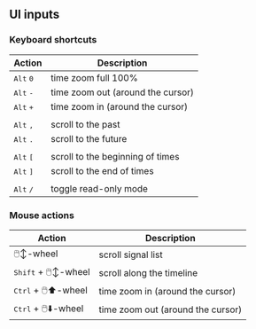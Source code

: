 
##

## UI inputs

### Keyboard shortcuts

| Action | Description |
|-|-|
| <kbd>Alt</kbd> <kbd>0</kbd> | time zoom full 100% |
| <kbd>Alt</kbd> <kbd>-</kbd> | time zoom out (around the cursor) |
| <kbd>Alt</kbd> <kbd>+</kbd> | time zoom in (around the cursor) |
|||
| <kbd>Alt</kbd> <kbd>,</kbd> | scroll to the past |
| <kbd>Alt</kbd> <kbd>.</kbd> | scroll to the future |
|||
| <kbd>Alt</kbd> <kbd>[</kbd> | scroll to the beginning of times |
| <kbd>Alt</kbd> <kbd>]</kbd> | scroll to the end of times |
|||
| <kbd>Alt</kbd> <kbd>/</kbd> | toggle read-only mode |

### Mouse actions

| Action | Description |
|-|-|
| 🖱️↕️-wheel | scroll signal list |
| <kbd>Shift</kbd> + 🖱️↕️-wheel  | scroll along the timeline |
| <kbd>Ctrl</kbd> + 🖱️⬆️-wheel | time zoom in (around the cursor) |
| <kbd>Ctrl</kbd> + 🖱️⬇️-wheel | time zoom out (around the cursor) |
